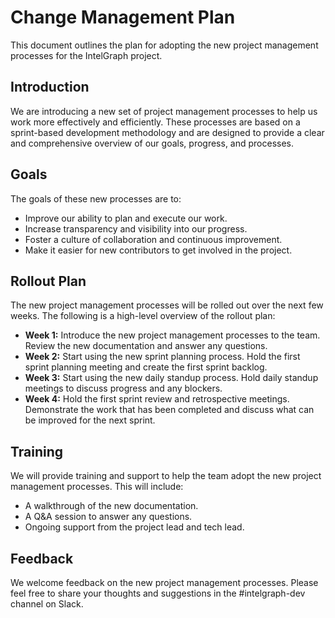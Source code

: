 
# Change Management Plan

This document outlines the plan for adopting the new project management processes for the IntelGraph project.

## Introduction

We are introducing a new set of project management processes to help us work more effectively and efficiently. These processes are based on a sprint-based development methodology and are designed to provide a clear and comprehensive overview of our goals, progress, and processes.

## Goals

The goals of these new processes are to:

*   Improve our ability to plan and execute our work.
*   Increase transparency and visibility into our progress.
*   Foster a culture of collaboration and continuous improvement.
*   Make it easier for new contributors to get involved in the project.

## Rollout Plan

The new project management processes will be rolled out over the next few weeks. The following is a high-level overview of the rollout plan:

*   **Week 1:** Introduce the new project management processes to the team. Review the new documentation and answer any questions.
*   **Week 2:** Start using the new sprint planning process. Hold the first sprint planning meeting and create the first sprint backlog.
*   **Week 3:** Start using the new daily standup process. Hold daily standup meetings to discuss progress and any blockers.
*   **Week 4:** Hold the first sprint review and retrospective meetings. Demonstrate the work that has been completed and discuss what can be improved for the next sprint.

## Training

We will provide training and support to help the team adopt the new project management processes. This will include:

*   A walkthrough of the new documentation.
*   A Q&A session to answer any questions.
*   Ongoing support from the project lead and tech lead.

## Feedback

We welcome feedback on the new project management processes. Please feel free to share your thoughts and suggestions in the #intelgraph-dev channel on Slack.
